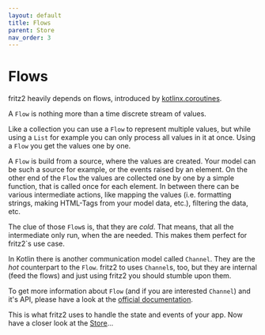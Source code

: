 ```yaml
---
layout: default
title: Flows
parent: Store
nav_order: 3
---
```

# Flows

fritz2 heavily depends on flows, introduced by [kotlinx.coroutines](https://github.com/Kotlin/kotlinx.coroutines).

A `Flow` is nothing more than a time discrete stream of values.

Like a collection you can use a `Flow` to represent multiple values, but while using a `List` for example you can only process all values in it at once. Using a `Flow` you get the values one by one.

A `Flow` is build from a source, where the values are created. Your model can be such a source for example, or the events raised by an element. On the other end of the `Flow` the values are collected one by one by a simple function, that is called once for each element. In between there can be various intermediate actions, like mapping the values (i.e. formatting strings, making HTML-Tags from your model data, etc.), filtering the data, etc.

The clue of those `Flow`s is, that they are _cold_. That means, that all the intermediate only run, when the are needed. This makes them perfect for fritz2`s use case.

In Kotlin there is another communication model called `Channel`. They are the _hot_ counterpart to the `Flow`. fritz2 to uses `Channel`s, too, but they are internal (feed the flows) and just using fritz2 you should stumble upon them. 

To get more information about `Flow` (and if you are interested `Channel`) and it's API, please have a look at the [official documentation](https://kotlinlang.org/docs/reference/coroutines/flow.html).

This is what fritz2 uses to handle the state and events of your app. Now have a closer look at the [Store](www.https://docs.fritz2.dev/Store.html)...